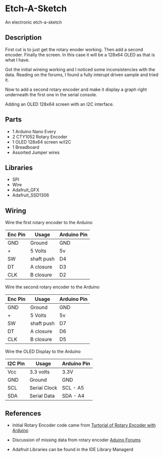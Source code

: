 # Etch-A-Sketch
An electronic etch-a-sketch

## Description 
First cut is to just get the rotary enoder working. Then add a second encoder.  Finally the screen.  In this case
it will be a 128x64 OLED as that is what I have.

Got the initial wireing working and I noticed some inconsistencies with the data.  Reading on the forums, I found a fully interupt driven sample and tried it.

Now to add a second rotary encoder and make it display a graph right underneath the first one in the serial console.

Adding an OLED 128x64 screen with an I2C interface.


## Parts 
- 1 Arduino Nano Every
- 2 CTY1052 Rotary Encoder
- 1 OLED 128x64 screen w/I2C
- 1 Breadboard
- Assorted Jumper wires

## Libraries
- SPI
- Wire
- Adafruit_GFX
- Adafruit_SSD1306

## Wiring
Wire the first rotary encoder to the Arduino

| Enc Pin | Usage | Arduino Pin |
| ------- | ----- | ----------- |
| GND | Ground | GND |
| + | 5 Volts | 5v |
| SW | shaft push | D4 |
| DT | A closure | D3 |
| CLK | B closure | D2 |

Wire the second rotary encoder to the Arduino

| Enc Pin | Usage | Arduino Pin |
| ------- | ----- | ----------- |
| GND | Ground | GND |
| + | 5 Volts | 5v |
| SW | shaft push | D7 |
| DT | A closure | D6 |
| CLK | B closure | D5 |

Wire the OLED Display to the Arduino

| I2C Pin | Usage | Arduino Pin |
| ------- | ----- | ----------- |
| Vcc | 3.3 volts | 3.3V
| GND | Ground | GND |
| SCL | Serial Clock | SCL - A5 |
| SDA | Serial Data | SDA - A4 |


## References ##
- Initial Rotary Encoder code came from [Turtorial of Rotary Encoder with Arduino](https://www.instructables.com/id/Tutorial-of-Rotary-Encoder-With-Arduino/)

- Discussion of missing data from rotary encoder [Aduino Forums](https://forum.arduino.cc/index.php?topic=552990.0)

- Adafruit Libraries can be found in the IDE Library Managerd